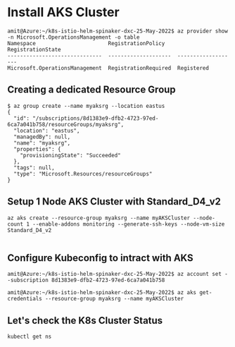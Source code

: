 # Install AKS Cluster 

```
amit@Azure:~/k8s-istio-helm-spinaker-dxc-25-May-2022$ az provider show -n Microsoft.OperationsManagement -o table
Namespace                       RegistrationPolicy    RegistrationState
------------------------------  --------------------  -------------------
Microsoft.OperationsManagement  RegistrationRequired  Registered
```

## Creating a dedicated Resource Group
```
$ az group create --name myaksrg --location eastus
{
  "id": "/subscriptions/8d1383e9-dfb2-4723-97ed-6ca7a041b758/resourceGroups/myaksrg",
  "location": "eastus",
  "managedBy": null,
  "name": "myaksrg",
  "properties": {
    "provisioningState": "Succeeded"
  },
  "tags": null,
  "type": "Microsoft.Resources/resourceGroups"
}
```

## Setup 1 Node AKS Cluster with Standard_D4_v2
```
az aks create --resource-group myaksrg --name myAKSCluster --node-count 1 --enable-addons monitoring --generate-ssh-keys --node-vm-size Standard_D4_v2
 
 ```

## Configure Kubeconfig to intract with AKS 
```
amit@Azure:~/k8s-istio-helm-spinaker-dxc-25-May-2022$ az account set --subscription 8d1383e9-dfb2-4723-97ed-6ca7a041b758
```
 
```
amit@Azure:~/k8s-istio-helm-spinaker-dxc-25-May-2022$ az aks get-credentials --resource-group myaksrg --name myAKSCluster
```

## Let's check the K8s Cluster Status
```
kubectl get ns 
```
 
